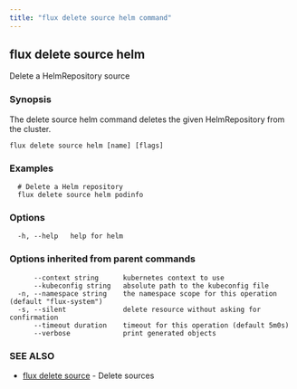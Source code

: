 ```yaml
---
title: "flux delete source helm command"
---
```

## flux delete source helm

Delete a HelmRepository source

### Synopsis

The delete source helm command deletes the given HelmRepository from the cluster.

```
flux delete source helm [name] [flags]
```

### Examples

```
  # Delete a Helm repository
  flux delete source helm podinfo

```

### Options

```
  -h, --help   help for helm
```

### Options inherited from parent commands

```
      --context string      kubernetes context to use
      --kubeconfig string   absolute path to the kubeconfig file
  -n, --namespace string    the namespace scope for this operation (default "flux-system")
  -s, --silent              delete resource without asking for confirmation
      --timeout duration    timeout for this operation (default 5m0s)
      --verbose             print generated objects
```

### SEE ALSO

* [flux delete source](/cmd/flux_delete_source/)	 - Delete sources

